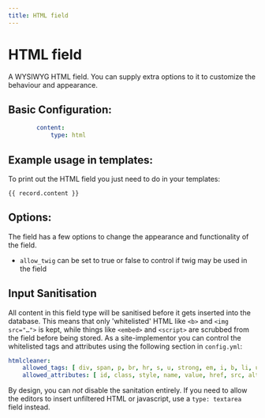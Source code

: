 ```yaml
---
title: HTML field
---
```

HTML field
==========

A WYSIWYG HTML field. You can supply extra options to it to customize the
behaviour and appearance.

## Basic Configuration:

```yaml
        content:
            type: html
```

## Example usage in templates:

To print out the HTML field you just need to do in your templates:

```twig
{{ record.content }}
```

## Options:

The field has a few options to change the appearance and functionality of the
field.

* `allow_twig` can be set to true or false to control if twig may be used in the
  field
<!--
* `options` contains the options for the <abbr title="What You See Is What You Get">WYSIWYG</abbr>
  editor. See below for an example and the [CKEditor API][ckeditor] for more
  information on possible options:

```yaml
        content:
            type: html
            options:
                ckeditor:
                    entities: true # this enables special characters to be stored as their HTML entity
                    entities_latin: true # this enables Latin characters to be stored as their HTML entity - eg when true, £ is stored as &pound;
                    height: 400
                    autoGrow_maxHeight: 400
                    autoGrow_onStartup: false
                    uiColor: '#BADA55'
                    autoGrow_minHeight: 300
                    # The following would remove all the default bolt buttons from the button bar. No whitespace in the value allowed.
                    removeButtons : "Bold,Link,Unlink,NumberedList,BulletedList,Italic,Format,Indent,Outdent,RemoveFormat,Maximize"
``` -->

## Input Sanitisation

All content in this field type will be sanitised before it gets inserted into
the database. This means that only 'whitelisted' HTML like `<b>` and
`<img src="…">` is kept, while things like `<embed>` and `<script>` are scrubbed
from the field before being stored. As a site-implementor you can control the
whitelisted tags and attributes using the following section in `config.yml`:

```yaml
htmlcleaner:
    allowed_tags: [ div, span, p, br, hr, s, u, strong, em, i, b, li, ul, ol, …, … ]
    allowed_attributes: [ id, class, style, name, value, href, src, alt, title, …, … ]
```

By design, you can _not_ disable the sanitation entirely. If you need to allow
the editors to insert unfiltered HTML or javascript, use a `type: textarea`
field instead.


[ckeditor]: http://docs.ckeditor.com/#!/api/CKEDITOR.config

